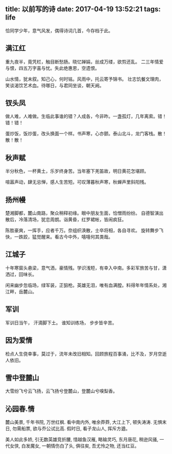 title: 以前写的诗
date: 2017-04-19 13:52:21
tags: life
---

<!-- toc -->
恰同学少年，意气风发，偶得诗词几首，今存档于此。

<!-- more -->


## 满江红
重九夜半，竟凭栏，触目断愁肠。晓忆婵娟，丝成万缕，欲剪还乱。
二三年情爱与恨，四五万字喜与忧。失此绝惠恩，空遗恨。

山水情，犹未叙。知己心，何时铭。风雨中，托云寄予锦书。
壮志饥餐文理肉，笑谈渴饮艺术血。待哪日，与君同坐谈，朝天阙。

## 钗头凤
做人难，人难做。生临此事谁的错？人成各，今非昨。一盏孤灯，几年离索。错！错！错！ 　　

蛋炒饭，饭炒蛋，改头换面一个样。书声寒，心亦颤。泰山北斗，龙门客栈。散！散！散！

## 秋声赋
半分秋色，一杯黄土，乐岁终身苦。当年塞下羌笛故，明日黄花怎堪顾。

喧嚣声动，肆无忌惮，感人生苦短。可叹薄暮秋声寒，秋蝉声里斜阳残。

## 扬州幔
楚湘脚都，麓山南路，聚众稍释初缘。眼中朋友生面，恰憎雨纷纷。 自德智演出散后，冷落清场，犹恋周朗。诣黄昏，红罗裙帐，皆闹疯狂。

陈胜豪爽，一挥手，应者千万。奈组织涣散，士卒将相，各自寻欢。 旋转舞步飞快，一跌跤，猛觉醒来。看古今中外，嘻嘻何其类哉。

## 江城子
十年寒窗头悬梁，意气洒，豪情残。学识浅短，有幸入中南。多彩军旅苦与甘，潇洒过，回味长。

闲来幽步忽临场，绿军装，正狙枪。英雄无泪，唯有血满膛。料得年年情系处，湘江畔，岳麓山。

## 军训
军训日当午，
汗滴脚下土。
谁知训练场，
步步皆辛苦。


## 因为爱情
检点人生侥幸事，莫过于，流年未改旧相知。回顾旅程百事涌，比不及，岁月空逝人依旧。

## 雪中登麓山
大雪纷飞兮云飞扬，云飞扬兮登麓山，登麓山兮嗅梨香。

## 沁园春.情
麓山美景, 千年书院, 万世红枫. 看中南内外, 唯余莽莽, 大江上下, 顿失涛涛. 无惧末日, 勿需船票, 欲与乔公试比高. 假时日, 看子龙山人, 挥斥方遒。

美人如此多娇, 引无数英雄竞折腰, 惜越鱼汉雁, 略输灵巧, 东月唐花, 稍逊风骚, 一代女侠, 白发魔女, 一朝情伤白了头, 俱往矣, 吾尤怜之物, 还当红豆。

